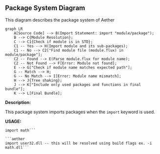 ## Package System Diagram

This diagram describes the package system of Aether

```mermaid
graph LR
    A[Source Code] --> B(Import Statement: import "module/package");
    B --> C{Module Resolution};
    C --> C1{Check if module is in STD};
    C1 -- Yes --> H(Import module and its sub-packages);
    C1 -- No --> C2["Find module file (module.flux) in module/package"];
    C2 -- Found --> E(Parse module.flux for module name);
    C2 -- Not Found --> F[Error: Module not found];
    E --> G["Check if module name matches expected path"];
    G -- Match --> H;
    G -- No Match --> I[Error: Module name mismatch];
    H --> J{Tree shaking};
    J --> K["Include only used packages and functions in final bundle"];
    K --> L[Final Bundle];
```

**Description:**

This package system imports packages when the ``import`` keyword is used.

**USAGE:**

```aether 
import math```

```aether
import user32.dll -- this will be resolved using build flags ex. -i math.dll```